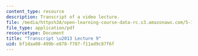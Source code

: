 ```yaml
---
content_type: resource
description: Transcript of a video lecture.
file: /media/https%3A/open-learning-course-data-rc.s3.amazonaws.com/5-111-principles-of-chemical-science-fall-2008/bf1daa08499be878f787f11ad9c87f6f_5-111F08-L09.pdf
file_type: application/pdf
resourcetype: Document
title: "Transcript \u2013 Lecture 9"
uid: bf1daa08-499b-e878-f787-f11ad9c87f6f
---
```

